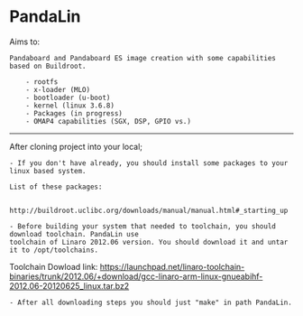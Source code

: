 PandaLin
========
Aims to:

	Pandaboard and Pandaboard ES image creation with some capabilities based on Buildroot.
		
		- rootfs
		- x-loader (MLO)
		- bootloader (u-boot)
		- kernel (linux 3.6.8)
		- Packages (in progress)
		- OMAP4 capabilities (SGX, DSP, GPIO vs.)

--------------------------------------------------------------------------------

After cloning project into your local;

	- If you don't have already, you should install some packages to your linux based system.

	List of these packages: 
		
		http://buildroot.uclibc.org/downloads/manual/manual.html#_starting_up

	- Before building your system that needed to toolchain, you should download toolchain. PandaLin use
	toolchain of Linaro 2012.06 version. You should download it and untar it to /opt/toolchains.

Toolchain Dowload link:
https://launchpad.net/linaro-toolchain-binaries/trunk/2012.06/+download/gcc-linaro-arm-linux-gnueabihf-2012.06-20120625_linux.tar.bz2

	- After all downloading steps you should just "make" in path PandaLin.


